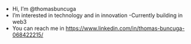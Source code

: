 - Hi, I’m @thomasbuncuga 
- I’m interested in technology and in innovation 
-Currently building in web3
-  You can reach me in https://www.linkedin.com/in/thomas-buncuga-068422215/

<!---
thomasbuncuga/thomasbuncuga is a ✨ special ✨ repository because its `README.md` (this file) appears on your GitHub profile.
You can click the Preview link to take a look at your changes.
--->
